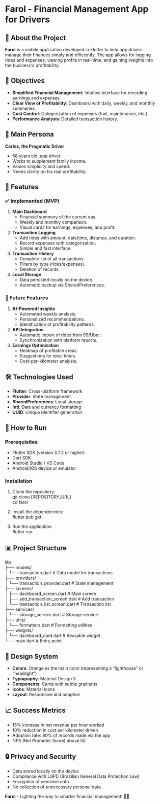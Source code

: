 # **Farol \- Financial Management App for Drivers**

## **📱 About the Project**

**Farol** is a mobile application developed in Flutter to help app drivers manage their finances simply and efficiently. The app allows for logging rides and expenses, viewing profits in real-time, and gaining insights into the business's profitability.

## **🎯 Objectives**

* **Simplified Financial Management**: Intuitive interface for recording earnings and expenses.  
* **Clear View of Profitability**: Dashboard with daily, weekly, and monthly summaries.  
* **Cost Control**: Categorization of expenses (fuel, maintenance, etc.).  
* **Performance Analysis**: Detailed transaction history.

## **👤 Main Persona**

**Carlos, the Pragmatic Driver**

* 58 years old, app driver.  
* Works to supplement family income.  
* Values simplicity and speed.  
* Needs clarity on his real profitability.

## **🚀 Features**

### **✅ Implemented (MVP)**

1. **Main Dashboard**  
   * Financial summary of the current day.  
   * Weekly and monthly comparison.  
   * Visual cards for earnings, expenses, and profit.  
2. **Transaction Logging**  
   * Add rides with amount, date/time, distance, and duration.  
   * Record expenses with categorization.  
   * Simple and fast interface.  
3. **Transaction History**  
   * Complete list of all transactions.  
   * Filters by type (rides/expenses).  
   * Deletion of records.  
4. **Local Storage**  
   * Data persisted locally on the device.  
   * Automatic backup via SharedPreferences.

### **🔮 Future Features**

1. **AI-Powered Insights**  
   * Automated weekly analysis.  
   * Personalized recommendations.  
   * Identification of profitability patterns.  
2. **API Integration**  
   * Automatic import of rides from 99/Uber.  
   * Synchronization with platform reports.  
3. **Earnings Optimization**  
   * Heatmap of profitable areas.  
   * Suggestions for ideal times.  
   * Cost-per-kilometer analysis.

## **🛠️ Technologies Used**

* **Flutter**: Cross-platform framework  
* **Provider**: State management  
* **SharedPreferences**: Local storage  
* **Intl**: Date and currency formatting  
* **UUID**: Unique identifier generation

## **📱 How to Run**

### **Prerequisites**

* Flutter SDK (version 3.7.2 or higher)  
* Dart SDK  
* Android Studio / VS Code  
* Android/iOS device or emulator

### **Installation**

1. Clone the repository:  
   git clone \[REPOSITORY\_URL\]  
   cd farol

2. Install the dependencies:  
   flutter pub get

3. Run the application:  
   flutter run

## **📊 Project Structure**

lib/  
├── models/  
│   └── transaction.dart          \# Data model for transactions  
├── providers/  
│   └── transaction\_provider.dart \# State management  
├── screens/  
│   ├── dashboard\_screen.dart     \# Main screen  
│   ├── add\_transaction\_screen.dart \# Add transaction  
│   └── transaction\_list\_screen.dart \# Transaction list  
├── services/  
│   └── storage\_service.dart      \# Storage service  
├── utils/  
│   └── formatters.dart           \# Formatting utilities  
├── widgets/  
│   └── dashboard\_card.dart       \# Reusable widget  
└── main.dart                     \# Entry point

## **🎨 Design System**

* **Colors**: Orange as the main color (representing a "lighthouse" or "headlight")  
* **Typography**: Material Design 3  
* **Components**: Cards with subtle gradients  
* **Icons**: Material Icons  
* **Layout**: Responsive and adaptive

## **📈 Success Metrics**

* 15% increase in net revenue per hour worked  
* 10% reduction in cost per kilometer driven  
* Adoption rate: 80% of records made via the app  
* NPS (Net Promoter Score) above 50

## **🔒 Privacy and Security**

* Data stored locally on the device  
* Compliance with LGPD (Brazilian General Data Protection Law)  
* Encryption of sensitive data  
* No collection of unnecessary personal data

**Farol** \- Lighting the way to smarter financial management\! 🚗💡